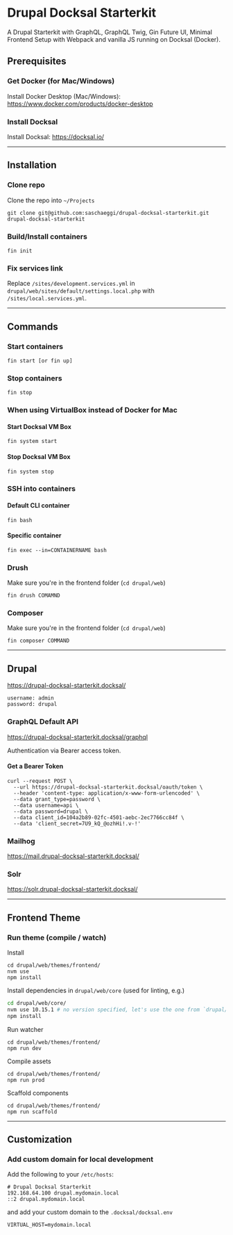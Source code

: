 # Drupal Docksal Starterkit

A Drupal Starterkit with GraphQL, GraphQL Twig, Gin Future UI, Minimal Frontend Setup with Webpack and vanilla JS running on Docksal (Docker).

## Prerequisites

### Get Docker (for Mac/Windows)
Install Docker Desktop (Mac/Windows): https://www.docker.com/products/docker-desktop

### Install Docksal
Install Docksal: https://docksal.io/

---

## Installation

### Clone repo
Clone the repo into ```~/Projects```
```
git clone git@github.com:saschaeggi/drupal-docksal-starterkit.git drupal-docksal-starterkit
```

### Build/Install containers
```
fin init
```

### Fix services link
Replace `/sites/development.services.yml` in `drupal/web/sites/default/settings.local.php` with `/sites/local.services.yml`.

---

## Commands

### Start containers
```
fin start [or fin up]
```

### Stop containers
```
fin stop
```

### When using VirtualBox instead of Docker for Mac

#### Start Docksal VM Box
```
fin system start
```

#### Stop Docksal VM Box
```
fin system stop
```

### SSH into containers
#### Default CLI container
```
fin bash
```

#### Specific container
```
fin exec --in=CONTAINERNAME bash
```

### Drush
Make sure you're in the frontend folder (`cd drupal/web`)

```
fin drush COMAMND
```

### Composer
Make sure you're in the frontend folder (`cd drupal/web`)

```
fin composer COMMAND
```

---

## Drupal

https://drupal-docksal-starterkit.docksal/

```
username: admin
password: drupal
```

### GraphQL Default API
https://drupal-docksal-starterkit.docksal/graphql

Authentication via Bearer access token.

#### Get a Bearer Token
```
curl --request POST \
  --url https://drupal-docksal-starterkit.docksal/oauth/token \
  --header 'content-type: application/x-www-form-urlencoded' \
  --data grant_type=password \
  --data username=api \
  --data password=drupal \
  --data client_id=104a2b89-02fc-4501-aebc-2ec7766cc84f \
  --data 'client_secret=7U9_kQ_@ozhHi!.v-!'
  ```

### Mailhog
https://mail.drupal-docksal-starterkit.docksal/

### Solr
https://solr.drupal-docksal-starterkit.docksal/

---

## Frontend Theme

### Run theme (compile / watch)
Install
```
cd drupal/web/themes/frontend/
nvm use
npm install
```

Install dependencies in `drupal/web/core` (used for linting, e.g.)
```bash
cd drupal/web/core/
nvm use 10.15.1 # no version specified, let's use the one from `drupal/web/themes/frontend/`
npm install
```

Run watcher
```
cd drupal/web/themes/frontend/
npm run dev
```

Compile assets
```
cd drupal/web/themes/frontend/
npm run prod
```

Scaffold components
```
cd drupal/web/themes/frontend/
npm run scaffold
```

---

## Customization

### Add custom domain for local development
Add the following to your `/etc/hosts`:

```
# Drupal Docksal Starterkit
192.168.64.100 drupal.mydomain.local
::2 drupal.mydomain.local
```

and add your custom domain to the `.docksal/docksal.env`
```
VIRTUAL_HOST=mydomain.local
```
